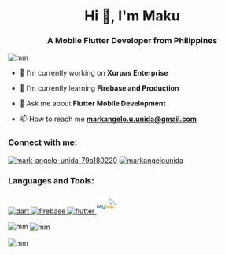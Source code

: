 <h1 align="center">Hi 👋, I'm Maku</h1>
<h3 align="center">A Mobile Flutter Developer from Philippines</h3>

<p align="left"> <img src="https://komarev.com/ghpvc/?username=mm&label=Profile%20views&color=0e75b6&style=flat" alt="mm" /> </p>

- 💼 I’m currently working on **Xurpas Enterprise**

- 🌱 I’m currently learning **Firebase and Production**

- 💬 Ask me about **Flutter Mobile Development**

- 📫 How to reach me **markangelo.u.unida@gmail.com**

<h3 align="left">Connect with me:</h3>
<p align="left">
<a href="https://linkedin.com/in/mark-angelo-unida-79a180220" target="blank"><img align="center" src="https://raw.githubusercontent.com/rahuldkjain/github-profile-readme-generator/master/src/images/icons/Social/linked-in-alt.svg" alt="mark-angelo-unida-79a180220" height="30" width="40" /></a>
<a href="https://fb.com/markangelounida" target="blank"><img align="center" src="https://raw.githubusercontent.com/rahuldkjain/github-profile-readme-generator/master/src/images/icons/Social/facebook.svg" alt="markangelounida" height="30" width="40" /></a>
</p>

<h3 align="left">Languages and Tools:</h3>
<p align="left"> <a href="https://dart.dev" target="_blank" rel="noreferrer"> <img src="https://www.vectorlogo.zone/logos/dartlang/dartlang-icon.svg" alt="dart" width="40" height="40"/> </a> <a href="https://firebase.google.com/" target="_blank" rel="noreferrer"> <img src="https://www.vectorlogo.zone/logos/firebase/firebase-icon.svg" alt="firebase" width="40" height="40"/> </a> <a href="https://flutter.dev" target="_blank" rel="noreferrer"> <img src="https://www.vectorlogo.zone/logos/flutterio/flutterio-icon.svg" alt="flutter" width="40" height="40"/> </a> <a href="https://www.mysql.com/" target="_blank" rel="noreferrer"> <img src="https://raw.githubusercontent.com/devicons/devicon/master/icons/mysql/mysql-original-wordmark.svg" alt="mysql" width="40" height="40"/> </a> </p>

<p><img align="left" src="https://github-readme-stats.vercel.app/api/top-langs?username=makudevt&show_icons=true&locale=en&layout=compact" alt="mm" /></p>

<p>&nbsp;<img align="center" src="https://github-readme-stats.vercel.app/api?username=makudevt&show_icons=true&locale=en" alt="mm" /></p>

<p><img align="center" src="https://github-readme-streak-stats.herokuapp.com/?user=makudevt&" alt="mm" /></p>